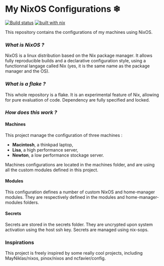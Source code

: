 # My NixOS Configurations ❄ 
[![Build status](https://ci.julienmalka.me/badges/JulienMalka_snowfield_nix-eval.png)](https://ci.julienmalka.me/#/builders/16) [![built with nix](https://img.shields.io/static/v1?logo=nixos&logoColor=white&label=&message=Built%20with%20Nix&color=41439a)](https://builtwithnix.org)

This repository contains the configurations of my machines using NixOS. 

### *What is NixOS ?*

NixOS is a linux distribution based on the Nix package manager. It allows fully reproducible builds and a declarative configuration style, using a functionnal langage called Nix (yes, it is the same name as the package manager and the OS).

### *What is a flake ?*

This whole repository is a flake. It is an experimental feature of Nix, allowing for pure evaluation of code. Dependency are fully specified and locked.

### *How does this work ?*

#### Machines 

This project manage the configuration of three machines :
- **Macintosh**, a thinkpad laptop,
- **Lisa**, a high performance server,
- **Newton**, a low performance stockage server.

Machines configurations are located in the machines folder, and are using all the custom modules defined in this project.

#### Modules

This configuration defines a number of custom NixOS and home-manager modules. They are respectively defined in the modules and home-manager-modules folders.

#### Secrets

Secrets are stored in the secrets folder. They are uncrypted upon system activation using the host ssh key. Secrets are managed using nix-sops.

### Inspirations 

This project is freely inspired by some really cool projects, including MayNiklas/nixos, pinox/nixos and ncfavier/config.


